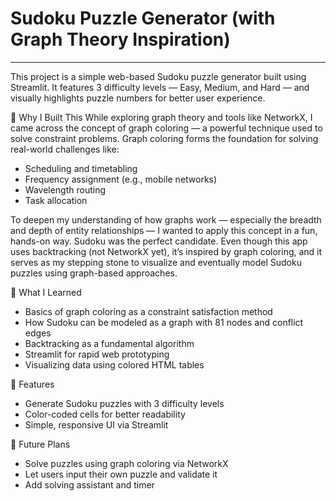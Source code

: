 # Sudoku Puzzle Generator (with Graph Theory Inspiration)
________________________________________________________________________
This project is a simple web-based Sudoku puzzle generator built using Streamlit. It features 3 difficulty levels — Easy, Medium, and Hard — and visually highlights puzzle numbers for better user experience.

🎯 Why I Built This
While exploring graph theory and tools like NetworkX, I came across the concept of graph coloring — a powerful technique used to solve constraint problems. Graph coloring forms the foundation for solving real-world challenges like:

- Scheduling and timetabling
- Frequency assignment (e.g., mobile networks)
- Wavelength routing
- Task allocation

To deepen my understanding of how graphs work — especially the breadth and depth of entity relationships — I wanted to apply this concept in a fun, hands-on way. Sudoku was the perfect candidate.
Even though this app uses backtracking (not NetworkX yet), it’s inspired by graph coloring, and it serves as my stepping stone to visualize and eventually model Sudoku puzzles using graph-based approaches.

🧠 What I Learned
-  Basics of graph coloring as a constraint satisfaction method
-  How Sudoku can be modeled as a graph with 81 nodes and conflict edges
-  Backtracking as a fundamental algorithm
-  Streamlit for rapid web prototyping
-  Visualizing data using colored HTML tables
  
🔧 Features
- Generate Sudoku puzzles with 3 difficulty levels
- Color-coded cells for better readability
- Simple, responsive UI via Streamlit

🚀 Future Plans
- Solve puzzles using graph coloring via NetworkX
- Let users input their own puzzle and validate it
- Add solving assistant and timer
